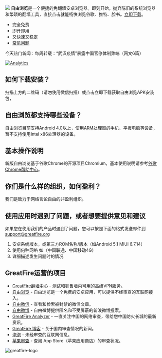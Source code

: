 <a href="https://bitbucket.org/greatfire/wiki/raw/bed9647b7cf3509dd47d3775d7836da43e5438a5/FreeBrowser.apk" name="a"><img align="left" src="https://bitbucket.org/greatfire/test/raw/861296f1a313e654e12b1a47ea7be9954397883a/qr.png"></a>

<strong>自由浏览</strong>是一个便捷的免翻墙安卓浏览器。即刻开始，抛弃陈旧的系统浏览器和繁琐的翻墙工具，直接点击就能畅快浏览谷歌、推特、脸书。<a href="https://bitbucket.org/greatfire/wiki/raw/bed9647b7cf3509dd47d3775d7836da43e5438a5/FreeBrowser.apk">立即下载</a>。

- 完全免费
- 即开即用
- 又快速又稳定
- <a href="README.md#faq">常见问题</a>

今天热门新闻：每周转载：“武汉疫情”暴露中国官僚体制弊端（网文6篇）

[![Analytics](https://ga-beacon.appspot.com/UA-26222920-39/wiki)](https://github.com/igrigorik/ga-beacon)

## 如何下载安装？
<a name="faq"></a>
扫描上方的二维码（请勿使用微信扫描）或点击立即下载获取自由浏览APK安装包，

## 自由浏览都支持哪些设备？
自由浏览目前支持Android 4.0以上，使用ARM处理器的手机、平板电脑等设备，暂不支持使用Intel x86处理器的设备。

## 基本操作说明
新版自由浏览基于谷歌Chrome的开源项目Chromium，基本使用说明请参考<a href="https://support.google.com/chrome/topic/3422804">谷歌Chrome帮助中心</a>。

## 你们是什么样的组织，如何盈利？
我们是致力于网络言论自由的非盈利组织。

## 使用应用时遇到了问题，或者想要提供意见和建议

如果您在使用我们的产品时遇到了问题，您可以按照下面的格式发送邮件到<support@greatfire.org>

1. 安卓系统版本，或第三方ROM名称/版本（如Android 5.1 MIUI 6.7.14）
2. 使用何种网络 如（中国联通、中国移动4G）
3. 详细描述发生问题时的情况

## GreatFire运营的项目
* [GreatFire翻墙中心](https://cc.greatfire.org/) - 测试和销售墙内可用的高级VPN服务。
* [自由浏览](https://freebrowser.org/) - 自由浏览是一个免费的安卓应用，可以提供不经审查的互联网接入。
* [自由微信](https://freewechat.org/) - 查看和检索被封禁的微信文章。
* [自由微博](https://freeweibo.com/) - 自由微博提供匿名和不受屏蔽的新浪微博搜索。
* [GreatFire Analyzer](https://zh.greatfire.org/analyzer) - 一直关注中国的网络审查，带给您中国防火长城的最新资讯。
* [GreatFire 博客](https://zh.greatfire.org/news/blog) - 关于国内审查情况的新闻。
* [泡泡](https://pao-pao.net/) - 未经审查的互联网信息。
* [苹果审查](https://applecensorship.com) - 查阅 App Store（苹果应用商店）的审查状况。

![greatfire-logo](https://github.com/greatfire/x/raw/master/greatfire-logo.png)
